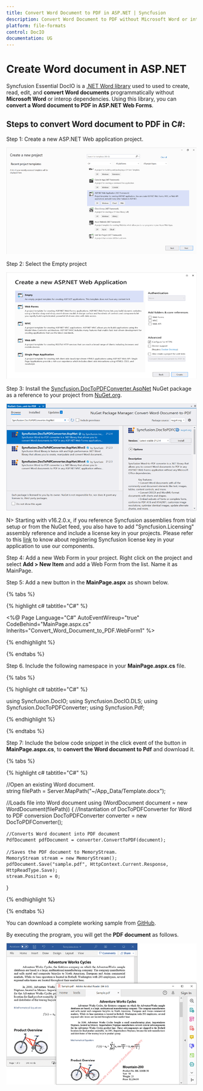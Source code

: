 ```yaml
---
title: Convert Word Document to PDF in ASP.NET | Syncfusion 
description: Convert Word Document to PDF without Microsoft Word or interop dependencies in ASP.NET application using .NET Word (DocIO) library.
platform: file-formats
control: DocIO
documentation: UG
---
```


# Create Word document in ASP.NET

Syncfusion Essential DocIO is a [.NET Word library](https://www.syncfusion.com/document-processing/word-framework/net/word-library) used to used to create, read, edit, and **convert Word documents** programmatically without **Microsoft Word** or interop dependencies. Using this library, you can **convert a Word document to PDF in ASP.NET Web Forms**.

## Steps to convert Word document to PDF in C#:

Step 1: Create a new ASP.NET Web application project.

![Create ASP.NET Web application in Visual Studio](ASP-NET_images/CreateProjectforConversion.png)

Step 2: Select the Empty project

![Create ASP.NET Web application in Visual Studio](ASP-NET_images/ASPNET.png)


Step 3: Install the [Syncfusion.DocToPDFConverter.AspNet](https://www.nuget.org/packages/Syncfusion.DocToPDFConverter.AspNet) NuGet package as a reference to your project from [NuGet.org](https://www.nuget.org/).

![Install DocIO ASP.NET NuGet package](ASP-NET_images/NugetPackage.png)

N> Starting with v16.2.0.x, if you reference Syncfusion assemblies from trial setup or from the NuGet feed, you also have to add "Syncfusion.Licensing" assembly reference and include a license key in your projects. Please refer to this [link](https://help.syncfusion.com/common/essential-studio/licensing/overview) to know about registering Syncfusion license key in your application to use our components.

Step 4: Add a new Web Form in your project. Right click on the project and select **Add > New Item** and add a Web Form from the list. Name it as MainPage.

Step 5: Add a new button in the **MainPage.aspx** as shown below.

{% tabs %}

{% highlight c# tabtitle="C#" %}

<%@ Page Language="C#" AutoEventWireup="true" CodeBehind="MainPage.aspx.cs" Inherits="Convert_Word_Document_to_PDF.WebForm1" %>

<!DOCTYPE html>

<html xmlns="http://www.w3.org/1999/xhtml">
<head runat="server">
    <title></title>
</head>
<body>
    <form id="form1" runat="server">
        <div>
             <asp:Button ID="Button1" runat="server" Text="Convert Word to PDF" OnClick="OnButtonClicked" />
        </div>
    </form>
</body>
</html>


{% endhighlight %}

{% endtabs %}

Step 6. Include the following namespace in your **MainPage.aspx.cs** file.

{% tabs %}

{% highlight c# tabtitle="C#" %}

using Syncfusion.DocIO;
using Syncfusion.DocIO.DLS;
using Syncfusion.DocToPDFConverter;
using Syncfusion.Pdf;

{% endhighlight %}

{% endtabs %}

Step 7: Include the below code snippet in the click event of the button in **MainPage.aspx.cs**, to **convert the Word document to Pdf** and download it.

{% tabs %}

{% highlight c# tabtitle="C#" %}

//Open an existing Word document.        
string filePath = Server.MapPath("~/App_Data/Template.docx");

//Loads file into Word document
using (WordDocument document = new WordDocument(filePath))
{
    //Instantiation of DocToPDFConverter for Word to PDF conversion
    DocToPDFConverter converter = new DocToPDFConverter();

    //Converts Word document into PDF document
    PdfDocument pdfDocument = converter.ConvertToPDF(document);

    //Saves the PDF document to MemoryStream.
    MemoryStream stream = new MemoryStream();
    pdfDocument.Save("sample.pdf", HttpContext.Current.Response, HttpReadType.Save);                
    stream.Position = 0;
               
}

{% endhighlight %}

{% endtabs %}

You can download a complete working sample from [GitHub](https://github.com/SyncfusionExamples/DocIO-Examples/tree/main/Getting-Started/ASP.NET-Core).

By executing the program, you will get the **PDF document** as follows.

![Output PDF document in ASP.NET ](ASP-NET-MVC_images/OutputImage.png)

